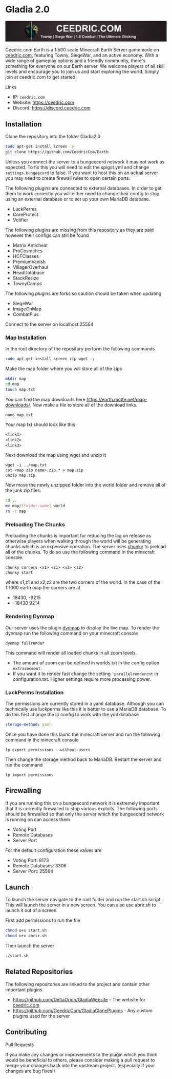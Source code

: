 # Gladia 2.0

![Banner](https://github.com/CeedricCom/Earth/blob/master/branding/Banner.png?raw=true)

Ceedric.com Earth is a 1:500 scale Minecraft Earth Server gamemode on <a href="https://ceedric.com">ceedric.com</a>, featuring Towny, SiegeWar, and an active economy. With a wide range of gameplay options and a friendly community, there's something for everyone on our Earth server. We welcome players of all skill levels and encourage you to join us and start exploring the world. Simply join at ceedric.com to get started!

Links
- IP: `ceedric.com`
- Website: <a href="https://ceedric.com">https://ceedric.com</a>
- Discord: <a href="https://discord.ceedric.com">https://discord.ceedric.com</a>

## Installation

Clone the repository into the folder Gladia2.0
```sh
sudo apt-get install screen -y
git clone https://github.com/CeedricCom/Earth
```

Unless you connect the server to a bungeecord network it may not work as expected. To fix this you will need to edit the spigot.yml and change `settings.bungeecord` to false. If you want to host this on an actual server you may need to create firewall rules to open certain ports.


The following plugins are connected to external databases. In order to get them to work correctly you will either need to change their config to stop using an external database or to set up your own MariaDB database.
  - LuckPerms
  - CoreProtect
  - Votifier

The following plugins are missing from this repository as they are paid however their configs can still be found
  - Matrix Anticheat
  - ProCosmetics
  - HCFClasses
  - PremiumVanish
  - VillagerOverhaul
  - HeadDatabase
  - StackResize
  - TownyCamps

The following plugins are forks so caution should be taken when updating
  - SiegeWar
  - ImageOnMap
  - CombatPlus

Connect to the server on localhost:25564

### Map Installation

In the root directory of the repository perform the following commands

```sh
sudo apt-get install screen zip wget -y
```

Make the map folder where you will store all of the zips

```sh
mkdir map
cd map
touch map.txt
```

You can find the map downloads here https://earth.motfe.net/map-downloads/. Now make a file to store all of the download links.

```
nano map.txt 
```

Your map txt should look like this

```txt
<link1>
<link2>
<link3>
```

Next download the map using wget and unzip it

```
wget -i ../map.txt
cat <map zip name>.zip.* > map.zip
unzip map.zip
```

Now move the newly unzipped folder into the world folder and remove all of the junk zip files.
```sh
cd ..
mv map/[folder-name] world
rm -r map
```

### Preloading The Chunks

Preloading the chunks is important for reducing the lag on release as otherwise players when walking through the world will be generating chunks which is an expensive operation. The server uses <a href="https://www.spigotmc.org/resources/chunky.81534/">chunky</a> to preload all of the chunks. To do so  use the following command in the minecraft console.

```
chunky corners <x1> <z1> <x2> <z2>
chunky start
```

where x1,z1 and x2,z2 are the two corners of the world. In the case of the 1:1000 earth map the corners are at
  - 18430, -9215
  - -18430 9214


### Rendering Dynmap

Our server uses the plugin <a href="https://github.com/webbukkit/dynmap">dynmap</a> to display the live map. To render the dynmap run the following command on your minecraft console
```
dynmap fullrender
```
This command will render all loaded chunks in all zoom levels.
- The amount of zoom can be defined in worlds.txt in the config option `extrazoomout`. 
- If you want it to render fast change the setting `'parallelrendercnt` in configuration.txt. Higher settings require more processing power.

### LuckPerms Installation

The permissions are currently stored in a yaml database. Although you can technically use luckperms like this it is better to use a MariaDB database. To do this first change the lp config to work with the yml database

```yml
storage-method: yaml
```

Once you have done this launc the minecraft server and run the following command in the minecraft console

```
lp export permissions --without-users
```

Then change the storage method back to MariaDB. Restart the server and run the command

```
lp import permissions
```

## Firewalling 

If you are running this on a bungeecord network it is extremely important that it is correctly firewalled to stop various exploits. The following ports should be firewalled so that only the server which the bungeecord network is running on can access them

  - Voting Port
  - Remote Databases
  - Server Port

For the default configuration these values are
  - Voting Port: 8173
  - Remote Databases: 3306
  - Server Port: 25564

## Launch

To launch the server navigate to the root folder and run the start.sh script. This will launch the server in a new screen. You can also use abrir.sh to launch it out of a screen.

First add permissions to run the file
```sh
chmod u+x start.sh
chmod u+x abrir.sh
```

Then launch the server

```sh
./start.sh
```

## Related Repositories

The following repositories are linked to the project and contain other important plugins
- https://github.com/DeltaOrion/GladiaWebsite - The website for <a href="https://www.ceedric.com">ceedric.com</a>
- https://github.com/CeedricCom/GladiaClonePlugins - Any custom plugins used for the server

## Contributing

Pull Requests

If you make any changes or improvements to the plugin which you think would be beneficial to others, please consider making a pull request to merge your changes back into the upstream project. (especially if your changes are bug fixes!)
